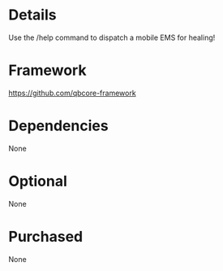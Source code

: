 # Details

Use the /help command to dispatch a mobile EMS for healing!

# Framework
https://github.com/qbcore-framework

# Dependencies

None

# Optional

None

# Purchased

None

